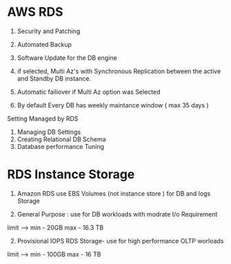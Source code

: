 AWS RDS
=======

1. Security and Patching
2. Automated Backup 
3. Software Update for the DB engine
4. if selected, Multi Az's with Synchronous Replication between the active and Standby DB instance.

5. Automatic failiover if Multi Az option was Selected
6. By default Every DB has weekly maintance window ( max 35 days )

Setting Managed by RDS

1) Managing DB Settings 
2) Creating Relational DB Schema
3) Database performance Tuning

 RDS Instance Storage
======================
1. Amazon RDS use EBS Volumes (not instance store ) for DB and logs Storage

1. General Purpose : use for DB workloads with modrate I/o Requirement

limit --> min - 20GB
          max - 16.3 TB

2. Provisional IOPS RDS Storage-
use for high performance OLTP worloads 

limit --> min - 100GB
          max - 16 TB
